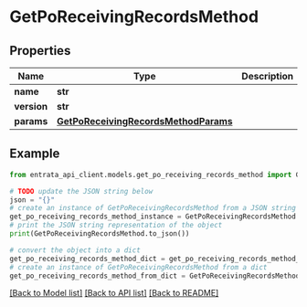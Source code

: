 # GetPoReceivingRecordsMethod


## Properties

Name | Type | Description | Notes
------------ | ------------- | ------------- | -------------
**name** | **str** |  | 
**version** | **str** |  | [optional] 
**params** | [**GetPoReceivingRecordsMethodParams**](GetPoReceivingRecordsMethodParams.md) |  | [optional] 

## Example

```python
from entrata_api_client.models.get_po_receiving_records_method import GetPoReceivingRecordsMethod

# TODO update the JSON string below
json = "{}"
# create an instance of GetPoReceivingRecordsMethod from a JSON string
get_po_receiving_records_method_instance = GetPoReceivingRecordsMethod.from_json(json)
# print the JSON string representation of the object
print(GetPoReceivingRecordsMethod.to_json())

# convert the object into a dict
get_po_receiving_records_method_dict = get_po_receiving_records_method_instance.to_dict()
# create an instance of GetPoReceivingRecordsMethod from a dict
get_po_receiving_records_method_from_dict = GetPoReceivingRecordsMethod.from_dict(get_po_receiving_records_method_dict)
```
[[Back to Model list]](../README.md#documentation-for-models) [[Back to API list]](../README.md#documentation-for-api-endpoints) [[Back to README]](../README.md)


